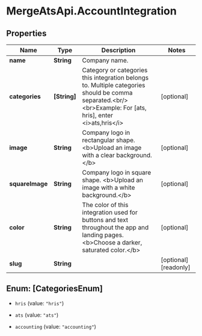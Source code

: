 # MergeAtsApi.AccountIntegration

## Properties

Name | Type | Description | Notes
------------ | ------------- | ------------- | -------------
**name** | **String** | Company name. | 
**categories** | **[String]** | Category or categories this integration belongs to. Multiple categories should be comma separated.&lt;br/&gt;&lt;br&gt;Example: For [ats, hris], enter &lt;i&gt;ats,hris&lt;/i&gt; | [optional] 
**image** | **String** | Company logo in rectangular shape. &lt;b&gt;Upload an image with a clear background.&lt;/b&gt; | [optional] 
**squareImage** | **String** | Company logo in square shape. &lt;b&gt;Upload an image with a white background.&lt;/b&gt; | [optional] 
**color** | **String** | The color of this integration used for buttons and text throughout the app and landing pages. &lt;b&gt;Choose a darker, saturated color.&lt;/b&gt; | [optional] 
**slug** | **String** |  | [optional] [readonly] 



## Enum: [CategoriesEnum]


* `hris` (value: `"hris"`)

* `ats` (value: `"ats"`)

* `accounting` (value: `"accounting"`)




